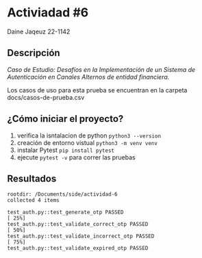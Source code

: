 # Activiadad #6

Daine Jaqeuz 22-1142

##  Descripción

*Caso de Estudio: Desafíos en la Implementación de un Sistema de Autenticación en Canales Alternos de entidad financiera.*

Los casos de uso para esta prueba se encuentran en la carpeta docs/casos-de-prueba.csv

## ¿Cómo iniciar el proyecto?

1. verifica la isntalacion de python `python3 --version`
2. creación de entorno vistual `python3 -m venv venv`
3. instalar Pytest `pip install pytest`
4. ejecute `pytest -v` para correr las pruebas
   

## Resultados

```
rootdir: /Documents/side/actividad-6
collected 4 items

test_auth.py::test_generate_otp PASSED                                                                                                         [ 25%]
test_auth.py::test_validate_correct_otp PASSED                                                                                                 [ 50%]
test_auth.py::test_validate_incorrect_otp PASSED                                                                                               [ 75%]
test_auth.py::test_validate_expired_otp PASSED
```
